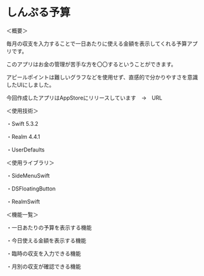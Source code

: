# しんぷる予算

＜概要＞

毎月の収支を入力することで一日あたりに使える金額を表示してくれる予算アプリです。

このアプリはお金の管理が苦手な方を〇〇するということができます。

アピールポイントは難しいグラフなどを使用せず、直感的で分かりやすさを意識したUIにしました。

今回作成したアプリはAppStoreにリリースしています　→　URL

＜使用技術＞

・Swift 5.3.2

・Realm 4.4.1

・UserDefaults

＜使用ライブラリ＞

・SideMenuSwift

・DSFloatingButton

・RealmSwift

＜機能一覧＞

・一日あたりの予算を表示する機能

・今日使える金額を表示する機能

・臨時の収支を入力できる機能

・月別の収支が確認できる機能
